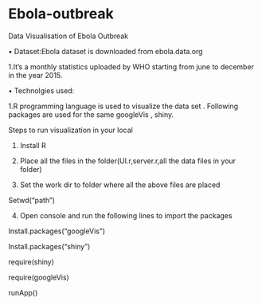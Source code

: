 # Ebola-outbreak
Data Visualisation of Ebola Outbreak

•	Dataset:Ebola dataset is downloaded from ebola.data.org

1.It’s a monthly statistics uploaded by WHO starting from june to december in the year 2015.
 
•	Technolgies used:

1.R programming language is used to visualize the data set . Following packages are used for the same googleVis , shiny.

Steps to run  visualization in your local

1.	Install R

2.	Place all the files in the folder(UI.r,server.r,all the data files in your folder)

3.	Set the work dir to folder where all the above files are placed

Setwd(“path”)

4.	Open console and run the following lines to import the packages

Install.packages(“googleVis”) 

Install.packages(“shiny”)

require(shiny)

require(googleVis)

runApp()

